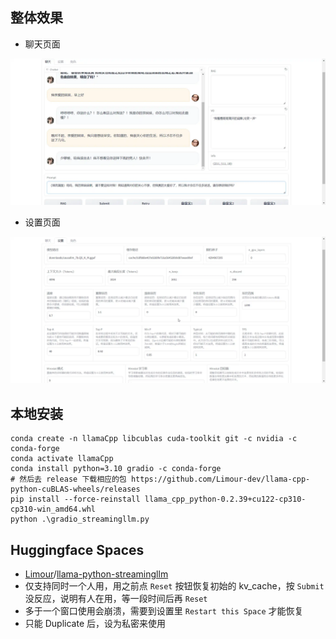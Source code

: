 ## 整体效果
+ 聊天页面

![聊天](https://raw.githubusercontent.com/Limour-dev/llama-python-streamingllm/main/2024-02/chrome_rMYBToBhpg.webp)
+ 设置页面

![设置](https://raw.githubusercontent.com/Limour-dev/llama-python-streamingllm/main/2024-02/chrome_BfYDpFh9WA.webp)

## 本地安装
```powershel
conda create -n llamaCpp libcublas cuda-toolkit git -c nvidia -c conda-forge
conda activate llamaCpp
conda install python=3.10 gradio -c conda-forge
# 然后去 release 下载相应的包 https://github.com/Limour-dev/llama-cpp-python-cuBLAS-wheels/releases
pip install --force-reinstall llama_cpp_python-0.2.39+cu122-cp310-cp310-win_amd64.whl
python .\gradio_streamingllm.py
```

## Huggingface Spaces
+ [Limour](https://huggingface.co/Limour)/[llama-python-streamingllm](https://huggingface.co/spaces/Limour/llama-python-streamingllm)
+ 仅支持同时一个人用，用之前点 `Reset` 按钮恢复初始的 kv_cache，按 `Submit` 没反应，说明有人在用，等一段时间后再 `Reset`
+ 多于一个窗口使用会崩溃，需要到设置里 `Restart this Space` 才能恢复
+ 只能 Duplicate 后，设为私密来使用

